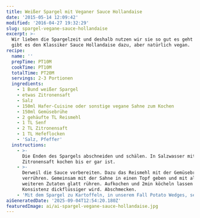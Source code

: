 ```yaml
---
title: Weißer Spargel mit Veganer Sauce Hollandaise
date: '2015-05-14 12:09:42'
modified: '2016-04-27 19:32:29'
slug: spargel-vegane-sauce-hollandaise
excerpt: >-
  Wir lieben die Spargelzeit und deshalb nutzen wir sie so gut es geht! Diesmal
  gibt es den Klassiker Sauce Hollandaise dazu, aber natürlich vegan.
recipe:
  name: ''
  prepTime: PT10M
  cookTime: PT10M
  totalTime: PT20M
  servings: 2-3 Portionen
  ingredients:
    - 1 Bund weißer Spargel
    - etwas Zitronensaft
    - Salz
    - 150ml Hafer-Cuisine oder sonstige vegane Sahne zum Kochen
    - 150ml Gemüsebrühe
    - 2 gehäufte TL Reismehl
    - 1 TL Senf
    - 2 TL Zitronensaft
    - 1 TL Hefeflocken
    - 'Salz, Pfeffer'
  instructions:
    - >-
      Die Enden des Spargels abschneiden und schälen. In Salzwasser mit
      Zitronensaft kochen bis er gar ist.
    - >-
      Derweil die Sauce vorbereiten. Dazu das Reismehl mit der Gemüsebrühe
      verrühren. Gemeinsam mit der Sahne in einen Topf geben und mit allen
      weiteren Zutaten glatt rühren. Aufkochen und 2min köcheln lassen bis die
      Konsistenz dickflüssiger wird. Abschmecken.
    - 'Mit dem Spargel zu Kartoffeln, in unserem Fall Potato Wedges, servieren.'
aiGeneratedDate: '2025-09-04T12:54:20.180Z'
featuredImage: ai/ai-spargel-vegane-sauce-hollandaise.jpg
---
```


